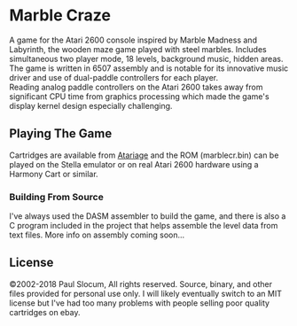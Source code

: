 # Marble Craze

A game for the Atari 2600 console inspired by Marble Madness and Labyrinth, 
the wooden maze game played with steel marbles. 
Includes simultaneous two player mode, 18 levels, background music, hidden areas.  The game is written in 
6507 assembly and is notable for its innovative music driver and use of dual-paddle controllers for each player.  
Reading analog paddle controllers on the Atari 2600 takes away from significant CPU time from graphics processing 
which made the game's display kernel design especially challenging.


## Playing The Game

Cartridges are available from [Atariage](https://atariage.com/software_page.php?SoftwareID=3699) and the ROM (marblecr.bin) can be played on the Stella emulator or on real Atari 2600 hardware using a Harmony Cart or similar.


### Building From Source

I've always used the DASM assembler to build the game, and there is also a C program included in the project that helps assemble the level data from text files.  More info on assembly coming soon...


## License

©2002-2018 Paul Slocum, All rights reserved.  Source, binary, and other files provided for personal use only.  I will likely eventually switch to an MIT license but I've had too many problems with people selling poor quality cartridges on ebay.

